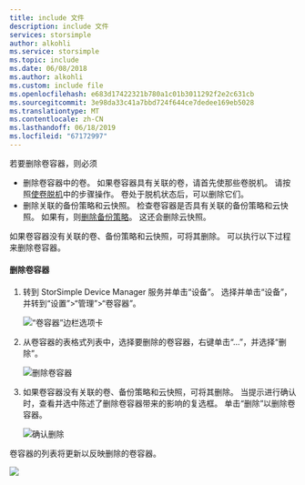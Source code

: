 ```yaml
---
title: include 文件
description: include 文件
services: storsimple
author: alkohli
ms.service: storsimple
ms.topic: include
ms.date: 06/08/2018
ms.author: alkohli
ms.custom: include file
ms.openlocfilehash: e683d17422321b780a1c01b3011292f2e2c631cb
ms.sourcegitcommit: 3e98da33c41a7bbd724f644ce7dedee169eb5028
ms.translationtype: MT
ms.contentlocale: zh-CN
ms.lasthandoff: 06/18/2019
ms.locfileid: "67172997"
---
```

若要删除卷容器，则必须
 - 删除卷容器中的卷。 如果卷容器具有关联的卷，请首先使那些卷脱机。 请按照[使卷脱机](../articles/storsimple/storsimple-8000-manage-volumes-u2.md#take-a-volume-offline)中的步骤操作。 卷处于脱机状态后，可以删除它们。 
 - 删除关联的备份策略和云快照。 检查卷容器是否具有关联的备份策略和云快照。 如果有，则[删除备份策略](../articles/storsimple/storsimple-8000-manage-backup-policies-u2.md#delete-a-backup-policy)。 这还会删除云快照。 
 
如果卷容器没有关联的卷、备份策略和云快照，可将其删除。 可以执行以下过程来删除卷容器。

#### <a name="to-delete-a-volume-container"></a>删除卷容器
1. 转到 StorSimple Device Manager 服务并单击“设备”。  选择并单击“设备”，并转到“设置”>“管理”>“卷容器”。 

    ![“卷容器”边栏选项卡](./media/storsimple-8000-create-volume-container/createvolumecontainer2.png)

2. 从卷容器的表格式列表中，选择要删除的卷容器，右键单击“...”，并选择“删除”。  

    ![删除卷容器](./media/storsimple-8000-delete-volume-container/deletevolumecontainer1.png)

3. 如果卷容器没有关联的卷、备份策略和云快照，可将其删除。 当提示进行确认时，查看并选中陈述了删除卷容器带来的影响的复选框。 单击“删除”以删除卷容器。 

    ![确认删除](./media/storsimple-8000-delete-volume-container/deletevolumecontainer2.png)

卷容器的列表将更新以反映删除的卷容器。

![](./media/storsimple-8000-delete-volume-container/deletevolumecontainer5.png)


